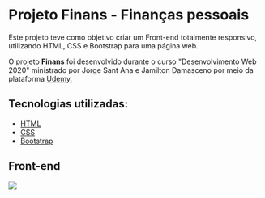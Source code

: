 <h1>Projeto Finans - Finanças pessoais</h1>

<p>Este projeto teve como objetivo criar um Front-end totalmente responsivo, utilizando HTML, CSS e Bootstrap para uma página web.</p>

<p>O projeto <strong>Finans</strong> foi desenvolvido durante o curso "Desenvolvimento Web 2020" ministrado por  Jorge Sant Ana e Jamilton Damasceno por meio da plataforma <a href ="https://www.udemy.com/">Udemy.<a></p>
  
## Tecnologias utilizadas:

  - [HTML](https://www.w3schools.com/html/default.asp)
  - [CSS](https://www.w3schools.com/css/)
  - [Bootstrap](https://getbootstrap.com.br/)

## Front-end

<img src="img/page-finans.jpeg">
